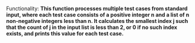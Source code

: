 Functionality: **This function processes multiple test cases from standard input, where each test case consists of a positive integer n and a list of n non-negative integers less than n. It calculates the smallest index j such that the count of j in the input list is less than 2, or 0 if no such index exists, and prints this value for each test case.**